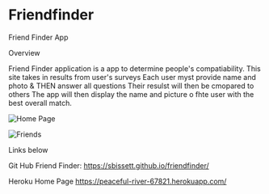# Friendfinder
Friend Finder App 

Overview

Friend Finder application is a app to determine people's compatiability.  This site takes in results from user's surveys
Each user myst provide name and photo & THEN answer all questions
Their resulst will then be cmopared to others
The app will then display the name and picture o fhte user with the best overall match.


![Home Page](https://github.com/sbissett/friendfinder/app/public/assets/images/FriendfinderHome.JPG)


![Friends](https://github.com/sbissett/friendfinder/app/public/assets/images/Friends.JPG)


Links below

Git Hub Friend Finder: https://sbissett.github.io/friendfinder/


Heroku Home Page https://peaceful-river-67821.herokuapp.com/






